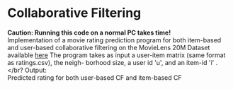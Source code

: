 # Collaborative Filtering
**Caution: Running this code on a normal PC takes time!** </br>
Implementation of a movie rating prediction program for both item-based and user-based collaborative filtering on the MovieLens 20M Dataset available [here](http://grouplens.org/datasets/movielens/)
The program takes as input a user-item matrix (same format as ratings.csv), the neigh-
borhood size, a user id 'u', and an item-id 'i' . </br?
Output: </br>
Predicted rating for both user-based CF and item-based CF
